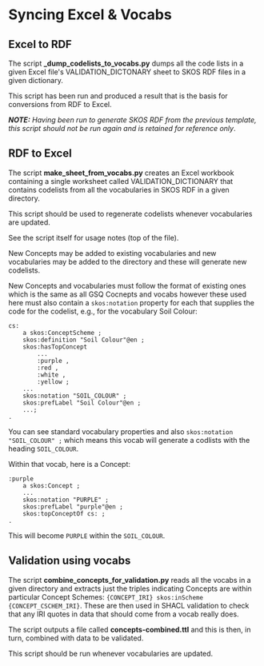 # Syncing Excel & Vocabs

## Excel to RDF

The script **_dump_codelists_to_vocabs.py** dumps all the code lists in a given Excel file's VALIDATION_DICTONARY sheet to SKOS RDF files in a given dictionary.

This script has been run and produced a result that is the basis for conversions from RDF to Excel.

_**NOTE:** Having been run to generate SKOS RDF from the previous template, this script should not be run again and is retained for reference only_.

## RDF to Excel

The script **make_sheet_from_vocabs.py** creates an Excel workbook containing a single worksheet called VALIDATION_DICTIONARY that contains codelists from all the vocabularies in SKOS RDF in a given directory.

This script should be used to regenerate codelists whenever vocabularies are updated.

See the script itself for usage notes (top of the file).

New Concepts may be added to existing vocabularies and new vocabularies may be added to the directory and these will generate new codelists.

New Concepts and vocabularies must follow the format of existing ones which is the same as all GSQ Cocnepts and vocabs however these used here must also contain a `skos:notation` property for each that supplies the code for the codelist, e.g., for the vocabulary Soil Colour:

```
cs:
    a skos:ConceptScheme ;
    skos:definition "Soil Colour"@en ;
    skos:hasTopConcept
        ...
        :purple ,
        :red ,
        :white ,
        :yellow ;
    ...
    skos:notation "SOIL_COLOUR" ;
    skos:prefLabel "Soil Colour"@en ;
    ...;
.
```

You can see standard vocabulary properties and also `skos:notation "SOIL_COLOUR" ;` which means this vocab will generate a codlists with the heading `SOIL_COLOUR`.

Within that vocab, here is a Concept:

```
:purple
    a skos:Concept ;
    ...
    skos:notation "PURPLE" ;
    skos:prefLabel "purple"@en ;
    skos:topConceptOf cs: ;
.
```

This will become `PURPLE` within the `SOIL_COLOUR`.

## Validation using vocabs

The script **combine_concepts_for_validation.py** reads all the vocabs in a given directory and extracts just the triples indicating Concepts are within particular Concept Schemes: `{CONCEPT_IRI} skos:inScheme {CONCEPT_CSCHEM_IRI}`. These are then used in SHACL validation to check that any IRI quotes in data that should come from a vocab really does.

The script outputs a file called **concepts-combined.ttl** and this is then, in turn, combined with data to be validated. 

This script should be run whenever vocabularies are updated.